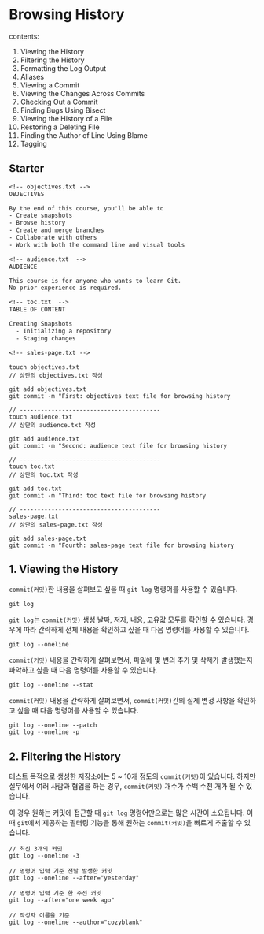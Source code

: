# Browsing History

contents:

1. Viewing the History
2. Filtering the History
3. Formatting the Log Output
4. Aliases
5. Viewing a Commit
6. Viewing the Changes Across Commits
7. Checking Out a Commit
8. Finding Bugs Using Bisect
9. Viewing the History of a File
10. Restoring a Deleting File
11. Finding the Author of Line Using Blame
12. Tagging

## Starter

```txt
<!-- objectives.txt -->
OBJECTIVES

By the end of this course, you'll be able to
- Create snapshots
- Browse history
- Create and merge branches
- Collaborate with others
- Work with both the command line and visual tools
```

```txt
<!-- audience.txt  -->
AUDIENCE

This course is for anyone who wants to learn Git.
No prior experience is required.
```

```txt
<!-- toc.txt  -->
TABLE OF CONTENT

Creating Snapshots
  - Initializing a repository
  - Staging changes
```

```txt
<!-- sales-page.txt -->
```

```git
touch objectives.txt
// 상단의 objectives.txt 작성

git add objectives.txt
git commit -m "First: objectives text file for browsing history

// ----------------------------------------
touch audience.txt
// 상단의 audience.txt 작성

git add audience.txt
git commit -m "Second: audience text file for browsing history

// ----------------------------------------
touch toc.txt
// 상단의 toc.txt 작성

git add toc.txt
git commit -m "Third: toc text file for browsing history

// ----------------------------------------
sales-page.txt
// 상단의 sales-page.txt 작성

git add sales-page.txt
git commit -m "Fourth: sales-page text file for browsing history
```

## 1. Viewing the History

`commit(커밋)`한 내용을 살펴보고 싶을 때 `git log` 명령어를 사용할 수 있습니다.

```git
git log
```

`git log`는 `commit(커밋)` 생성 날짜, 저자, 내용, 고유값 모두를 확인할 수 있습니다. 경우에 따라 간략하게 전체 내용을 확인하고 싶을 때 다음 명령어를 사용할 수 있습니다.

```git
git log --oneline
```

`commit(커밋)` 내용을 간략하게 살펴보면서, 파일에 몇 번의 추가 및 삭제가 발생했는지 파악하고 싶을 때 다음 명령어를 사용할 수 있습니다.

```git
git log --oneline --stat
```

`commit(커밋)` 내용을 간략하게 살펴보면서, `commit(커밋)`간의 실제 변겅 사항을 확인하고 싶을 때 다음 명령어를 사용할 수 있습니다.

```git
git log --oneline --patch
git log --oneline -p
```

## 2. Filtering the History

테스트 목적으로 생성한 저장소에는 5 ~ 10개 정도의 `commit(커밋)`이 있습니다. 하지만 실무에서 여러 사람과 협업을 하는 경우, `commit(커밋)` 개수가 수백 수천 개가 될 수 있습니다.

이 경우 원하는 커밋에 접근할 때 `git log` 명령어만으로는 많은 시간이 소요됩니다. 이때 `git`에서 제공하는 필터링 기능을 통해 원하는 `commit(커밋)`을 빠르게 추출할 수 있습니다.

```git
// 최신 3개의 커밋
git log --oneline -3

// 명령어 입력 기준 전날 발생한 커밋
git log --oneline --after="yesterday"

// 명령어 입력 기준 한 주전 커밋
git log --after="one week ago"

// 작성자 이름을 기준
git log --oneline --author="cozyblank"


```
